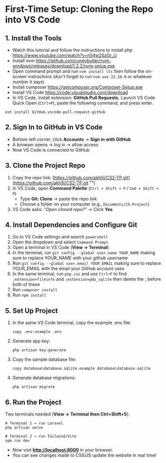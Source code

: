 # First-Time Setup: Cloning the Repo into VS Code

## 1. Install the Tools
- Watch this tutorial and follow the instructions to install php https://www.youtube.com/watch?v=n04w2SzGr_U
- Install nvm https://github.com/coreybutler/nvm-windows/releases/download/1.2.2/nvm-setup.exe
- Open command prompt and run ```nvm install lts``` then follow the on-screen instructions (don't forget to run ```nvm use 22.20.0``` or whatever number it says)
- Install composer https://getcomposer.org/Composer-Setup.exe
- Install VS Code https://code.visualstudio.com/download
- In VS Code, install extension: **GitHub Pull Requests.** Launch VS Code Quick Open (`Ctrl+P`), paste the following command, and press enter.

```
ext install GitHub.vscode-pull-request-github
```



## 2. Sign In to GitHub in VS Code

- Bottom-left corner, click **Accounts** → **Sign in with GitHub**
- A browser opens → log in → allow access
- Now VS Code is connected to GitHub



## 3. Clone the Project Repo

1. Copy the repo link: [https://github.com/akh5l/CS2-TP.git](https://github.com/akh5l/CS2-TP.git "‌")
2. In VS Code, open **Command Palette** (`Ctrl + Shift + P` / `Cmd + Shift + P`)
   - Type **Git: Clone** → paste the repo link
   - Choose a folder on your computer (e.g., `Documents/CS-Project`)
3. VS Code asks: _“Open cloned repo?”_ → Click **Yes**



## 4. Install Dependencies and Configure Git
1. Go to VS Code settings and search ```powershell```
2. Open the dropdown and select ```Command Prompt```
3. Open a terminal in VS Code (**View → Terminal**)
4. In the terminal, run ```git config --global user.name YOUR_NAME``` making sure to replace YOUR_NAME with your github username
5. Run ```git config --global user.email YOUR_EMAIL``` making sure to replace YOUR_EMAIL with the email your GitHub account uses
6. In the same terminal, run ```php.ini``` and use ```Ctrl+F``` to find ```;extension=fileinfo``` and ```;extension=pdo_sqlite``` then delete the ; before both of these
7. Run ```composer install```
8. Run ```npm install```



## 5. Set Up Project

1. In the same VS Code terminal, copy the example .env file:
   ```
   copy .env.example .env

   ```
2. Generate app key:
   ```
   php artisan key:generate

   ```
3. Copy the sample database file:
   ```
   copy database\database.sqlite.example database\database.sqlite

   ```
4. Generate database migrations:
   ```
   php artisan migrate

   ```


## 6. Run the Project

Two terminals needed (**View → Terminal then Ctrl+Shift+5**):

```
# Terminal 1 → run Laravel
php artisan serve

# Terminal 2 → run Tailwind/Vite
npm run dev
```

- Now visit [**http://localhost:8000**](http://localhost:8000 "‌") in your browser.
- You can see changes made to CSS/JS update the website in real time!
